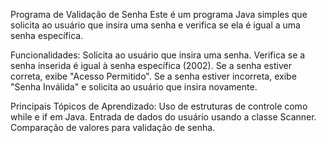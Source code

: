 Programa de Validação de Senha
Este é um programa Java simples que solicita ao usuário 
que insira uma senha e verifica se ela é igual a uma senha específica.

Funcionalidades:
Solicita ao usuário que insira uma senha.
Verifica se a senha inserida é igual à senha específica (2002).
Se a senha estiver correta, exibe "Acesso Permitido".
Se a senha estiver incorreta, exibe "Senha Inválida" e solicita ao usuário que insira novamente.

Principais Tópicos de Aprendizado:
Uso de estruturas de controle como while e if em Java.
Entrada de dados do usuário usando a classe Scanner.
Comparação de valores para validação de senha.